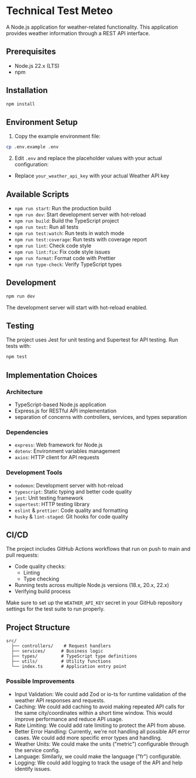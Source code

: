 # Technical Test Meteo

A Node.js application for weather-related functionality. This application provides weather information through a REST API interface.

## Prerequisites

- Node.js 22.x (LTS)
- npm

## Installation

```bash
npm install
```

## Environment Setup

1. Copy the example environment file:
```bash
cp .env.example .env
```

2. Edit `.env` and replace the placeholder values with your actual configuration:
- Replace `your_weather_api_key` with your actual Weather API key

## Available Scripts

- `npm run start`: Run the production build
- `npm run dev`: Start development server with hot-reload
- `npm run build`: Build the TypeScript project
- `npm run test`: Run all tests
- `npm run test:watch`: Run tests in watch mode
- `npm run test:coverage`: Run tests with coverage report
- `npm run lint`: Check code style
- `npm run lint:fix`: Fix code style issues
- `npm run format`: Format code with Prettier
- `npm run type-check`: Verify TypeScript types

## Development

```bash
npm run dev
```

The development server will start with hot-reload enabled.

## Testing

The project uses Jest for unit testing and Supertest for API testing. Run tests with:

```bash
npm test
```

## Implementation Choices

### Architecture
- TypeScript-based Node.js application
- Express.js for RESTful API implementation
- separation of concerns with controllers, services, and types separation

### Dependencies
- `express`: Web framework for Node.js
- `dotenv`: Environment variables management
- `axios`: HTTP client for API requests

### Development Tools
- `nodemon`: Development server with hot-reload
- `typescript`: Static typing and better code quality
- `jest`: Unit testing framework
- `supertest`: HTTP testing library
- `eslint` & `prettier`: Code quality and formatting
- `husky` & `lint-staged`: Git hooks for code quality

## CI/CD

The project includes GitHub Actions workflows that run on push to main and pull requests:
- Code quality checks:
  - Linting
  - Type checking
- Running tests across multiple Node.js versions (18.x, 20.x, 22.x)
- Verifying build process

Make sure to set up the `WEATHER_API_KEY` secret in your GitHub repository settings for the test suite to run properly.

## Project Structure

```
src/
  ├── controllers/    # Request handlers
  ├── services/      # Business logic
  ├── types/         # TypeScript type definitions
  ├── utils/         # Utility functions
  └── index.ts       # Application entry point
```

### Possible Improvements

- Input Validation: We could add Zod or io-ts for runtime validation of the weather API responses and requests.
- Caching: We could add caching to avoid making repeated API calls for the same city/coordinates within a short time window. This would improve performance and reduce API usage.
- Rate Limiting: We could add rate limiting to protect the API from abuse.
- Better Error Handling: Currently, we're not handling all possible API error cases. We could add more specific error types and handling.
- Weather Units: We could make the units ("metric") configurable through the service config.
- Language: Similarly, we could make the language ("fr") configurable.
- Logging: We could add logging to track the usage of the API and help identify issues.

